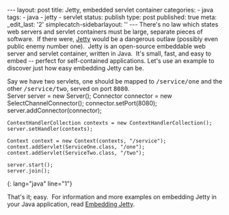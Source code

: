 --- layout: post title: Jetty, embedded servlet container categories: - java tags: - java - jetty - servlet status: publish type: post published: true meta: \_edit\_last: \'2\' simplecatch-sidebarlayout: \'\' --- There\'s no law which states web servers and servlet containers must be large, separate pieces of software.  If there were, [Jetty][1] would be a dangerous outlaw (possibly even public enemy number one).  Jetty is an open-source embeddable web server and servlet container, written in Java.  It\'s small, fast, and easy to embed -- perfect for self-contained applications. Let\'s use an example to discover just how easy embedding Jetty can be.  <!--more-->

Say we have two servlets, one should be mapped to <tt>/service/one</tt> and the other <tt>/service/two</tt>, served on port <tt>8080</tt>.     
    Server server = new Server();
    Connector connector = new SelectChannelConnector();
    connector.setPort(8080);
    server.addConnector(connector);
    
    ContextHandlerCollection contexts = new ContextHandlerCollection();
    server.setHandler(contexts);
    
    Context context = new Context(contexts, "/service");
    context.addServlet(ServiceOne.class, "/one");
    context.addServlet(ServiceTwo.class, "/two");
    
    server.start();
    server.join();
{: lang="java" line="1"}

 That\'s it; easy.  For information and more examples on embedding Jetty in your Java application, read [Embedding Jetty][2]. 

[1]: http://www.mortbay.org/jetty/ "Jetty website"
[2]: http://docs.codehaus.org/display/JETTY/Embedding+Jetty "wiki documentation on embedding Jetty"
